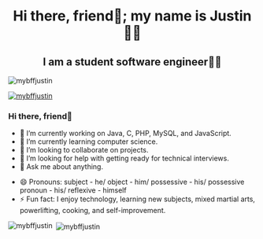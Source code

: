 <h1 align="center">Hi there, friend👋; my name is Justin👨‍💻</h1>
<h2 align="center">I am a student software engineer👨‍🎓</h2>

<p align="left"> <img src="https://komarev.com/ghpvc/?username=mybffjustin&label=Profile%20views&color=A41034&style=for-the-badge" alt="mybffjustin" /> </p>
<p align="left"> <a href="https://github.com/ryo-ma/github-profile-trophy"><img src="https://github-profile-trophy.vercel.app/?username=mybffjustin&theme=dark_lover" alt="mybffjustin" /></a> </p>

### Hi there, friend👋
- 🔭 I’m currently working on Java, C, PHP, MySQL, and JavaScript.
- 🌱 I’m currently learning computer science.
- 👯 I’m looking to collaborate on projects.
- 🤔 I’m looking for help with getting ready for technical interviews.
- 💬 Ask me about anything.
<!-- - 📫 How to reach me: https://justinhoang.org -->
- 😄 Pronouns: subject - he/ object - him/ possessive - his/ possessive pronoun - his/ reflexive - himself
- ⚡ Fun fact: I enjoy technology, learning new subjects, mixed martial arts, powerlifting, cooking, and self-improvement.

<p><img align="left" src="https://github-readme-stats.vercel.app/api/top-langs/?username=mybffjustin&theme=shades-of-purplelayout=compact" alt="mybffjustin" /></p>
<p>&nbsp;<img align="center" src="https://github-readme-stats.vercel.app/api?username=mybffjustin&show_icons=true" alt="mybffjustin" /></p>
